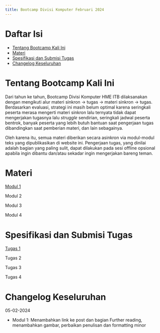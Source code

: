```yaml
---
title: Bootcamp Divisi Komputer Februari 2024
---
```


# Daftar Isi
* [Tentang Bootcamp Kali Ini](#tentang-bootcamp-kali-ini)
* [Materi](#materi)
* [Spesifikasi dan Submisi Tugas](#spesifikasi-dan-submisi-tugas)
* [Changelog Keseluruhan](#changelog-keseluruhan)

# Tentang Bootcamp Kali Ini
Dari tahun ke tahun, Bootcamp Divisi Komputer HME ITB dilaksanakan dengan mengikuti alur materi sinkron -> tugas -> materi sinkron -> tugas. Berdasarkan evaluasi, strategi ini masih belum optimal karena seringkali peserta merasa mengerti materi sinkron lalu ternyata tidak dapat mengerjakan tugasnya lalu *struggle* sendirian, seringkali jadwal peserta bentrok, banyak peserta yang lebih butuh bantuan saat pengerjaan tugas dibandingkan saat pemberian materi, dan lain sebagainya.

Oleh karena itu, semua materi diberikan secara asinkron via modul-modul teks yang dipublikasikan di website ini. Pengerjaan tugas, yang dinilai adalah bagian yang paling sulit, dapat dilakukan pada sesi offline opsional apabila ingin dibantu dan/atau sekadar ingin mengerjakan bareng teman. 

# Materi 
[Modul 1](https://divkomitb.github.io/bootcamp022024/modul_1)

Modul 2

Modul 3

Modul 4

# Spesifikasi dan Submisi Tugas
[Tugas 1](https://divkomitb.github.io/bootcamp022024/tugas_1)

Tugas 2

Tugas 3

Tugas 4

# Changelog Keseluruhan
05-02-2024
* Modul 1: Menambahkan link ke post dan bagian Further reading, menambahkan gambar, perbaikan penulisan dan formatting minor

